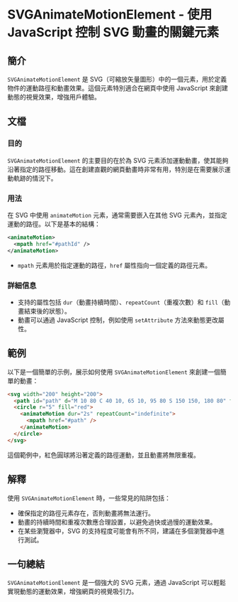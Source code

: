 <!--
Meta Description: # SVGAnimateMotionElement - 使用 JavaScript 控制 SVG 動畫的關鍵元素 ## 簡介 `SVGAnimateMotionElement` 是 SVG（可縮放矢量圖形）中的一個元素，用於定義物件的運動路徑和動畫效果。這個元素特別適合在網頁中使用 JavaScri...
Meta Keywords: svg, svganimatemotionelement, animatemotion, javascript, mpath
-->

# SVGAnimateMotionElement - 使用 JavaScript 控制 SVG 動畫的關鍵元素

## 簡介
`SVGAnimateMotionElement` 是 SVG（可縮放矢量圖形）中的一個元素，用於定義物件的運動路徑和動畫效果。這個元素特別適合在網頁中使用 JavaScript 來創建動態的視覺效果，增強用戶體驗。

## 文檔
### 目的
`SVGAnimateMotionElement` 的主要目的在於為 SVG 元素添加運動動畫，使其能夠沿著指定的路徑移動。這在創建直觀的網頁動畫時非常有用，特別是在需要展示運動軌跡的情況下。

### 用法
在 SVG 中使用 `animateMotion` 元素，通常需要嵌入在其他 SVG 元素內，並指定運動的路徑。以下是基本的結構：

```xml
<animateMotion>
  <mpath href="#pathId" />
</animateMotion>
```

- `mpath` 元素用於指定運動的路徑，`href` 屬性指向一個定義的路徑元素。

### 詳細信息
- 支持的屬性包括 `dur`（動畫持續時間）、`repeatCount`（重複次數）和 `fill`（動畫結束後的狀態）。
- 動畫可以通過 JavaScript 控制，例如使用 `setAttribute` 方法來動態更改屬性。

## 範例
以下是一個簡單的示例，展示如何使用 `SVGAnimateMotionElement` 來創建一個簡單的動畫：

```html
<svg width="200" height="200">
  <path id="path" d="M 10 80 C 40 10, 65 10, 95 80 S 150 150, 180 80" fill="transparent" stroke="lightgrey"/>
  <circle r="5" fill="red">
    <animateMotion dur="2s" repeatCount="indefinite">
      <mpath href="#path" />
    </animateMotion>
  </circle>
</svg>
```

這個範例中，紅色圓球將沿著定義的路徑運動，並且動畫將無限重複。

## 解釋
使用 `SVGAnimateMotionElement` 時，一些常見的陷阱包括：
- 確保指定的路徑元素存在，否則動畫將無法運行。
- 動畫的持續時間和重複次數應合理設置，以避免過快或過慢的運動效果。
- 在某些瀏覽器中，SVG 的支持程度可能會有所不同，建議在多個瀏覽器中進行測試。

## 一句總結
`SVGAnimateMotionElement` 是一個強大的 SVG 元素，通過 JavaScript 可以輕鬆實現動態的運動效果，增強網頁的視覺吸引力。